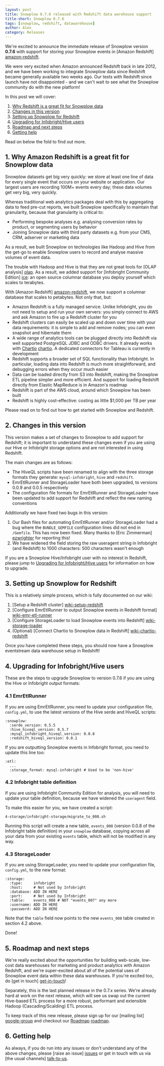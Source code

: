 ```yaml
---
layout: post
title: Snowplow 0.7.6 released with Redshift data warehouse support
title-short: Snowplow 0.7.6
tags: [snowplow, redshift, datawarehouse]
author: Alex
category: Releases
---
```


We're excited to announce the immediate release of Snowplow version **0.7.6** with support for storing your Snowplow events in [Amazon Redshift] [amazon-redshift].

We were very excited when Amazon announced Redshift back in late 2012, and we have been working to integrate Snowplow data since Redshift became generally available two weeks ago. Our tests with Redshift since launch have not disappointed - and we can't wait to see what the Snowplow community do with the new platform!

In this post we will cover:

1. [Why Redshift is a great fit for Snowplow data](/blog/2013/03/03/snowplow-0.7.6-released-with-redshift-data-warehouse-support#why-redshift)
2. [Changes in this version](/blog/2013/03/03/snowplow-0.7.6-released-with-redshift-data-warehouse-support#this-version)
3. [Setting up Snowplow for Redshift](/blog/2013/03/03/snowplow-0.7.6-released-with-redshift-data-warehouse-support#snowplow-redshift)
4. [Upgrading for Infobright/Hive users](/blog/2013/03/03/snowplow-0.7.6-released-with-redshift-data-warehouse-support#upgrading)
5. [Roadmap and next steps](/blog/2013/03/03/snowplow-0.7.6-released-with-redshift-data-warehouse-support#roadmap)
6. [Getting help](/blog/2013/03/03/snowplow-0.7.6-released-with-redshift-data-warehouse-support#help)

Read on below the fold to find out more.

<!--more-->

<h2><a name="why-redshift">1. Why Amazon Redshift is a great fit for Snowplow data</a></h2>

Snowplow datasets get big very quickly: we store at least one line of data for every single event that occurs on your website or application. Our largest users are recording 100M+ events every day; these data volumes get very big, very quickly.

Whereas traditional web analytics packages deal with this by aggregating data to feed pre-cut reports, we built Snowplow specifically to maintain that granularity, because that granularity is critical to:

* Performing bespoke analyses e.g. analysing conversion rates by product, or segmenting users by behavior
* Joining Snowplow data with third party datasets e.g. from your CMS, CRM, adserver or marketing data

As a result, we built Snowplow on technologies like Hadoop and Hive from the get-go to enable Snowplow users to record and analyse massive volumes of event data.

The trouble with Hadoop and Hive is that they are not great tools for [OLAP analysis] [olap]. As a result, we added support for [Infobright Community Edition] [ice]: an open source columnar database you deploy yourself which scales to terabytes.

With [Amazon Redshift] [amazon-redshift], we now support a columnar database that scales to petabytes. Not only that, but:

* Amazon Redshift is a fully managed service. Unlike Infobright, you do not need to setup and run your own servers: you simply connect to AWS and ask Amazon to fire up a Redshift cluster for you
* Redshift clusters can easily be scaled up and down over time with your data requirements: it is simple to add and remove nodes; you can even snapshot and hibernate them
* A wide range of analytics tools can be plugged directly into Redshift via well supported PostgreSQL JDBC and ODBC drivers. It already works with [Chartio] [chartio]. A dedicated connectors for Tableau is currently in development
* Redshift supports a broader set of SQL functionality than Infobright. In particular, loading data into Redshift is much more straightforward, and debugging errors when they occur much easier
* Data can be loaded directly from S3 into Redshift, making the Snowplow ETL pipeline simpler and more efficient. And support for loading Redshift directly from Elastic MapReduce is in Amazon's roadmap
* Redshift is part of the AWS cloud, around which Snowplow has been built
* Redshift is highly cost-effective: costing as little $1,000 per TB per year

Please read on to find out how to get started with Snowplow and Redshift.

<h2><a name="this-version">2. Changes in this version</a></h2>

This version makes a set of changes to Snowplow to add support for Redshift; it is important to understand these changes even if you are using our Hive or Infobright storage options and are not interested in using Redshift.

The main changes are as follows:

* The HiveQL scripts have been renamed to align with the three storage formats they generate: `mysql-infobright`, `hive` and `redshift`.
* EmrEtlRunner and StorageLoader have both been upgraded, to versions 0.0.9 and 0.0.5 respectively
* The configuration file formats for EmrEtlRunner and StorageLoader have been updated to add support for Redshift and reflect the new naming conventions

Additionally we have fixed two bugs in this version:

1. Our Bash files for automating EmrEtlRunner and/or StorageLoader had a bug where the `BUNDLE_GEMFILE` configuration lines did not end in `/Gemfile`. This has now been fixed. Many thanks to [Eric Zimmerman] [ezwrighter] for reporting this!
2. We have widened the field storing the raw useragent string in Infobright (and Redshift) to 1000 characters: 500 characters wasn't enough

If you are a Snowplow Hive/Infobright user with no interest in Redshift, please jump to [Upgrading for Infobright/Hive users](FIXME#hive-ice-upgrade) for information on how to upgrade.

<h2><a name="snowplow-redshift">3. Setting up Snowplow for Redshift</a></h2>

This is a relatively simple process, which is fully documented on our wiki:

1. [Setup a Redshift cluster] [wiki-setup-redshift]
2. [Configure EmrEtlRunner to output Snowplow events in Redshift format] [wiki-emr-etl-runner]
3. [Configure StorageLoader to load Snowplow events into Redshift] [wiki-storage-loader]
4. (Optional) [Connect Chartio to Snowplow data in Redshift] [wiki-chartio-redshift]

Once you have completed these steps, you should now have a Snowplow eventstream data warehouse setup in Redshift!

<h2><a name="upgrading">4. Upgrading for Infobright/Hive users</a></h2>

These are the steps to upgrade Snowplow to version 0.7.6 if you are using the Hive or Infobright output formats:

### 4.1 EmrEtlRunner

If you are using EmrEtlRunner, you need to update your configuration file, `config.yml`, to use the latest versions of the Hive serde and HiveQL scripts:

    :snowplow:
      :serde_version: 0.5.5
      :hive_hiveql_version: 0.5.7
      :mysql_infobright_hiveql_version: 0.0.8
      :redshift_hiveql_version: 0.0.1

If you are outputting Snowplow events in Infobright format, you need to update this line too:

    :etl:
      ...
      :storage_format: mysql-infobright # Used to be 'non-hive'

### 4.2 Infobright table definition

If you are using Infobright Community Edition for analysis, you will need to update your table definition, because we have widened the `useragent` field.

To make this easier for you, we have created a script:

    4-storage/infobright-storage/migrate_to_008.sh

Running this script will create a new table, `events_008` (version 0.0.8 of the Infobright table definition) in your `snowplow` database, copying across all your data from your existing `events` table, which will not be modified in any way.

### 4.3 StorageLoader

If you are using StorageLoader, you need to update your configuration file, `config.yml`, to the new format:

    :storage:
      :type:     infobright
      :host:     # Not used by Infobright
      :database: ADD IN HERE
      :port:     # Not used by Infobright
      :table:    events_008 # NOT "events_007" any more
      :username: ADD IN HERE
      :password: ADD IN HERE

Note that the `table` field now points to the new `events_008` table created in section 4.2 above.

Done!

<h2><a name="roadmap">5. Roadmap and next steps</a></h2>

We're really excited about the opportunities for building web-scale, low-cost data warehouses for marketing and product analytics with Amazon Redshift, and we're super-excited about all of the potential uses of Snowplow event data within these data warehouses. If you're excited too, do [get in touch] [get-in-touch]!

Separately, this is the last planned release in the 0.7.x series. We're already hard at work on the next release, which will see us swap out the current Hive-based ETL process for a more robust, performant and extensible Hadoop (Cascading/Scalding) ETL process.

To keep track of this new release, please sign up for our [mailing list] [google-group] and checkout our [Roadmap] [roadmap].

<h2><a name="help">6. Getting help</a></h2>

As always, if you do run into any issues or don't understand any of the above changes, please [raise an issue] [issues] or get in touch with us via [the usual channels] [talk-to-us].

[amazon-redshift]: http://aws.amazon.com/redshift/
[olap]: http://en.wikipedia.org/wiki/Online_analytical_processing
[ice]: http://www.infobright.com/
[chartio]: http://chartio.com/
[ezwrighter]: https://github.com/EZWrighter

[wiki-setup-redshift]: https://github.com/snowplow/snowplow/wiki/setting-up-redshift
[wiki-emr-etl-runner]: https://github.com/snowplow/snowplow/wiki/1-Installing-EmrEtlRunner
[wiki-storage-loader]: https://github.com/snowplow/snowplow/wiki/1-Installing-the-StorageLoader
[wiki-chartio-redshift]: https://github.com/snowplow/snowplow/wiki/Setting-up-ChartIO-to-visualize-Snowplow-data#wiki-redshift

[get-in-touch]: mailto:sales@snowplowanalytics.com
[issues]: https://github.com/snowplow/snowplow/issues
[talk-to-us]: https://github.com/snowplow/snowplow/wiki/Talk-to-us
[google-group]: https://groups.google.com/forum/?fromgroups#!forum/snowplow-user
[roadmap]: https://github.com/snowplow/snowplow/wiki/Product-roadmap

